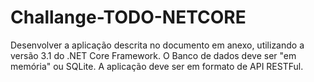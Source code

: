 # Challange-TODO-NETCORE
Desenvolver a aplicação descrita no documento em anexo, utilizando a versão 3.1 do .NET Core Framework. O Banco de dados deve ser "em memória" ou SQLite. A aplicação deve ser em formato de API RESTFul.
